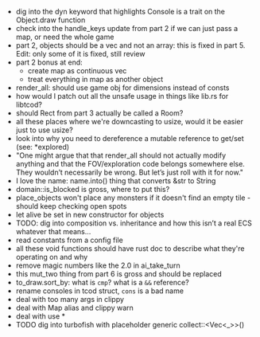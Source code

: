 - dig into the dyn keyword that highlights Console is a trait on the Object.draw function
- check into the handle_keys update from part 2 if we can just pass a map, or need the whole game
- part 2, objects should be a vec and not an array: this is fixed in part 5. Edit: only some of it is fixed, still review
- part 2 bonus at end:
    - create map as continuous vec
    - treat everything in map as another object
- render_all: should use game obj for dimensions instead of consts
- how would I patch out all the unsafe usage in things like lib.rs for libtcod?
- should Rect from part 3 actually be called a Room?
- all these places where we're downcasting to usize, would it be easier just to use usize?
- look into why you need to dereference a mutable reference to get/set (see: *explored)
- "One might argue that that render_all should not actually modify anything and that the FOV/exploration code belongs somewhere else. They wouldn’t necessarily be wrong. But let’s just roll with it for now."
- I love the name: name.into() thing that converts &str to String
- domain::is_blocked is gross, where to put this?
- place_objects won't place any monsters if it doesn't find an empty tile - should keep checking open spots
- let alive be set in new constructor for objects
- TODO: dig into composition vs. inheritance and how this isn’t a real ECS whatever that means…​
- read constants from a config file
- all these void functions should have rust doc to describe what they're operating on and why
- remove magic numbers like the 2.0 in ai_take_turn
- this mut_two thing from part 6 is gross and should be replaced
- to_draw.sort_by: what is `cmp`? what is a `&&` reference?
- rename consoles in tcod struct, `cons` is a bad name
- deal with too many args in clippy
- deal with Map alias and clippy warn
- deal with use *
- TODO dig into turbofish with placeholder generic collect::<Vec<_>>()